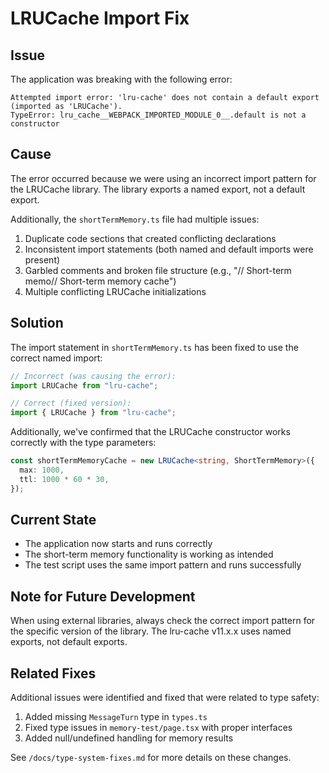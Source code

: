 # LRUCache Import Fix

## Issue

The application was breaking with the following error:

```
Attempted import error: 'lru-cache' does not contain a default export (imported as 'LRUCache').
TypeError: lru_cache__WEBPACK_IMPORTED_MODULE_0__.default is not a constructor
```

## Cause

The error occurred because we were using an incorrect import pattern for the LRUCache library. The library exports a named export, not a default export.

Additionally, the `shortTermMemory.ts` file had multiple issues:

1. Duplicate code sections that created conflicting declarations
2. Inconsistent import statements (both named and default imports were present)
3. Garbled comments and broken file structure (e.g., "// Short-term memo// Short-term memory cache")
4. Multiple conflicting LRUCache initializations

## Solution

The import statement in `shortTermMemory.ts` has been fixed to use the correct named import:

```typescript
// Incorrect (was causing the error):
import LRUCache from "lru-cache";

// Correct (fixed version):
import { LRUCache } from "lru-cache";
```

Additionally, we've confirmed that the LRUCache constructor works correctly with the type parameters:

```typescript
const shortTermMemoryCache = new LRUCache<string, ShortTermMemory>({
  max: 1000,
  ttl: 1000 * 60 * 30,
});
```

## Current State

- The application now starts and runs correctly
- The short-term memory functionality is working as intended
- The test script uses the same import pattern and runs successfully

## Note for Future Development

When using external libraries, always check the correct import pattern for the specific version of the library. The lru-cache v11.x.x uses named exports, not default exports.

## Related Fixes

Additional issues were identified and fixed that were related to type safety:

1. Added missing `MessageTurn` type in `types.ts`
2. Fixed type issues in `memory-test/page.tsx` with proper interfaces
3. Added null/undefined handling for memory results

See `/docs/type-system-fixes.md` for more details on these changes.
